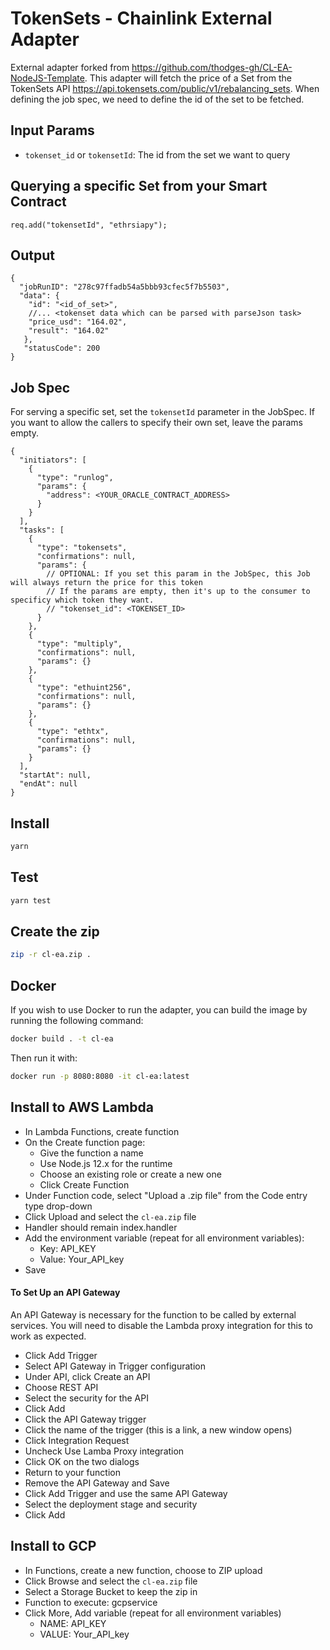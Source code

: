 # TokenSets - Chainlink External Adapter

External adapter forked from https://github.com/thodges-gh/CL-EA-NodeJS-Template. This adapter will fetch the price of a Set from the TokenSets API https://api.tokensets.com/public/v1/rebalancing_sets. When defining the job spec, we need to define the id of the set to be fetched.

## Input Params

- `tokenset_id` or `tokensetId`: The id from the set we want to query

## Querying a specific Set from your Smart Contract

```
req.add("tokensetId", "ethrsiapy");
```

## Output

```
{
  "jobRunID": "278c97ffadb54a5bbb93cfec5f7b5503",
  "data": {
    "id": "<id_of_set>",
    //... <tokenset data which can be parsed with parseJson task>
    "price_usd": "164.02",
    "result": "164.02"
   },
   "statusCode": 200
}
```

## Job Spec

For serving a specific set, set the `tokensetId` parameter in the JobSpec.
If you want to allow the callers to specify their own set, leave the params empty.

```
{
  "initiators": [
    {
      "type": "runlog",
      "params": {
        "address": <YOUR_ORACLE_CONTRACT_ADDRESS>
      }
    }
  ],
  "tasks": [
    {
      "type": "tokensets",
      "confirmations": null,
      "params": {
        // OPTIONAL: If you set this param in the JobSpec, this Job will always return the price for this token
        // If the params are empty, then it's up to the consumer to specificy which token they want.
        // "tokenset_id": <TOKENSET_ID>
      }
    },
    {
      "type": "multiply",
      "confirmations": null,
      "params": {}
    },
    {
      "type": "ethuint256",
      "confirmations": null,
      "params": {}
    },
    {
      "type": "ethtx",
      "confirmations": null,
      "params": {}
    }
  ],
  "startAt": null,
  "endAt": null
}
```

## Install

```bash
yarn
```

## Test

```bash
yarn test
```

## Create the zip

```bash
zip -r cl-ea.zip .
```

## Docker

If you wish to use Docker to run the adapter, you can build the image by running the following command:

```bash
docker build . -t cl-ea
```

Then run it with:

```bash
docker run -p 8080:8080 -it cl-ea:latest
```

## Install to AWS Lambda

- In Lambda Functions, create function
- On the Create function page:
  - Give the function a name
  - Use Node.js 12.x for the runtime
  - Choose an existing role or create a new one
  - Click Create Function
- Under Function code, select "Upload a .zip file" from the Code entry type drop-down
- Click Upload and select the `cl-ea.zip` file
- Handler should remain index.handler
- Add the environment variable (repeat for all environment variables):
  - Key: API_KEY
  - Value: Your_API_key
- Save

#### To Set Up an API Gateway

An API Gateway is necessary for the function to be called by external services. You will need to disable the Lambda proxy integration for this to work as expected.

- Click Add Trigger
- Select API Gateway in Trigger configuration
- Under API, click Create an API
- Choose REST API
- Select the security for the API
- Click Add
- Click the API Gateway trigger
- Click the name of the trigger (this is a link, a new window opens)
- Click Integration Request
- Uncheck Use Lamba Proxy integration
- Click OK on the two dialogs
- Return to your function
- Remove the API Gateway and Save
- Click Add Trigger and use the same API Gateway
- Select the deployment stage and security
- Click Add

## Install to GCP

- In Functions, create a new function, choose to ZIP upload
- Click Browse and select the `cl-ea.zip` file
- Select a Storage Bucket to keep the zip in
- Function to execute: gcpservice
- Click More, Add variable (repeat for all environment variables)
  - NAME: API_KEY
  - VALUE: Your_API_key
